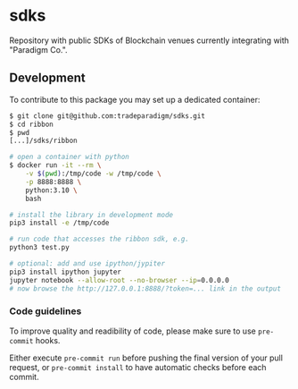 # sdks

Repository with public SDKs of Blockchain venues
currently integrating with "Paradigm Co.".

## Development

To contribute to this package you may set up a dedicated container:

```bash
$ git clone git@github.com:tradeparadigm/sdks.git
$ cd ribbon
$ pwd
[...]/sdks/ribbon

# open a container with python
$ docker run -it --rm \
    -v $(pwd):/tmp/code -w /tmp/code \
    -p 8888:8888 \
    python:3.10 \
    bash

# install the library in development mode
pip3 install -e /tmp/code

# run code that accesses the ribbon sdk, e.g.
python3 test.py

# optional: add and use ipython/jypiter
pip3 install ipython jupyter
jupyter notebook --allow-root --no-browser --ip=0.0.0.0
# now browse the http://127.0.0.1:8888/?token=... link in the output
```

### Code guidelines

To improve quality and readibility of code,
please make sure to use `pre-commit` hooks.

Either execute `pre-commit run` before pushing the final version of your
pull request, or `pre-commit install` to have automatic checks before
each commit.
